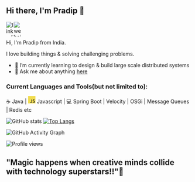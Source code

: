 ## Hi there, I'm Pradip 👋

<a href="https://www.linkedin.com/in/pradip-mudi-5a418b8a/">
    <img align="left" src='https://cdn.jsdelivr.net/npm/simple-icons@3.0.1/icons/linkedin.svg' alt='linkedin' width="21px" height='40'>
</a> 
<a href="https://about.me/p.mudi">
    <img align="left" src='https://cdn.jsdelivr.net/npm/simple-icons@3.0.1/icons/icloud.svg' alt='website' width="21px" height='40'>
</a>

<br />
<br />

Hi, I'm Pradip from India.

I love building things & solving challenging problems.


- 🌱 I’m currently learning to design & build large scale distributed systems
- 💬 Ask me about anything [here](https://github.com/pradipmudi/pradipmudi/issues)



### Current Languages and Tools(but not limited to):

☕️ Java | <code><img height="20" src="https://raw.githubusercontent.com/github/explore/80688e429a7d4ef2fca1e82350fe8e3517d3494d/topics/javascript/javascript.png"></code> Javascript | 💻 Spring Boot | Velocity | OSGi | Message Queues | Redis etc




![GitHub stats](https://github-readme-stats.vercel.app/api?username=pradipmudi&show_icons=true&count_private=true&theme=algolia)                 [![Top Langs](https://github-readme-stats.vercel.app/api/top-langs/?username=pradipmudi&layout=compact&theme=vision-friendly-dark&langs_count=8)](https://github.com/pradipmudi/github-readme-stats)

![GitHub Activity Graph](https://activity-graph.herokuapp.com/graph?username=pradipmudi)   

![Profile views](https://gpvc.arturio.dev/pradipmudi)  
<html>
    <head>
        <meta name="google-site-verification" content="NVeBBb2-gWO2_Wjt0PFChFeUWv_bgfuHHeQpk53df7k" />
    </head>
    <body>
    </body>
</html>


"Magic happens when creative minds collide with technology superstars!!"🚀
--


